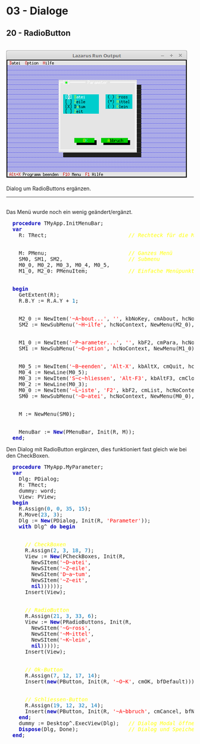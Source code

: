 # 03 - Dialoge
## 20 - RadioButton
<br>
<img src="image.png" alt="Selfhtml"><br><br>
Dialog um RadioButtons ergänzen.<br>
<hr><br>
Das Menü wurde noch ein wenig geändert/ergänzt.<br>
<pre><code=pascal>  <b><font color="0000BB">procedure</font></b> TMyApp.InitMenuBar;
  <b><font color="0000BB">var</font></b>
    R: TRect;                          <i><font color="#FFFF00">// Rechteck für die Menüzeilen-Position.</font></i>
<br>
    M: PMenu;                          <i><font color="#FFFF00">// Ganzes Menü</font></i>
    SM0, SM1, SM2,                     <i><font color="#FFFF00">// Submenu</font></i>
    M0_0, M0_2, M0_3, M0_4, M0_5,
    M1_0, M2_0: PMenuItem;             <i><font color="#FFFF00">// Einfache Menüpunkte</font></i>
<br>
  <b><font color="0000BB">begin</font></b>
    GetExtent(R);
    R.B.Y := R.A.Y + <font color="#0077BB">1</font>;
<br>
    M2_0 := NewItem(<font color="#FF0000">'~A~bout...'</font>, <font color="#FF0000">''</font>, kbNoKey, cmAbout, hcNoContext, <b><font color="0000BB">nil</font></b>);
    SM2 := NewSubMenu(<font color="#FF0000">'~H~ilfe'</font>, hcNoContext, NewMenu(M2_0), <b><font color="0000BB">nil</font></b>);
<br>
    M1_0 := NewItem(<font color="#FF0000">'~P~arameter...'</font>, <font color="#FF0000">''</font>, kbF2, cmPara, hcNoContext, <b><font color="0000BB">nil</font></b>);
    SM1 := NewSubMenu(<font color="#FF0000">'~O~ption'</font>, hcNoContext, NewMenu(M1_0), SM2);
<br>
    M0_5 := NewItem(<font color="#FF0000">'~B~eenden'</font>, <font color="#FF0000">'Alt-X'</font>, kbAltX, cmQuit, hcNoContext, <b><font color="0000BB">nil</font></b>);
    M0_4 := NewLine(M0_5);
    M0_3 := NewItem(<font color="#FF0000">'S~c~hliessen'</font>, <font color="#FF0000">'Alt-F3'</font>, kbAltF3, cmClose, hcNoContext, M0_4);
    M0_2 := NewLine(M0_3);
    M0_0 := NewItem(<font color="#FF0000">'~L~iste'</font>, <font color="#FF0000">'F2'</font>, kbF2, cmList, hcNoContext, M0_2);
    SM0 := NewSubMenu(<font color="#FF0000">'~D~atei'</font>, hcNoContext, NewMenu(M0_0), SM1);
<br>
    M := NewMenu(SM0);
<br>
    MenuBar := <b><font color="0000BB">New</font></b>(PMenuBar, Init(R, M));
  <b><font color="0000BB">end</font></b>;</code></pre>
Den Dialog mit RadioButton ergänzen, dies funktioniert fast gleich wie bei den CheckBoxen.<br>
<pre><code=pascal>  <b><font color="0000BB">procedure</font></b> TMyApp.MyParameter;
  <b><font color="0000BB">var</font></b>
    Dlg: PDialog;
    R: TRect;
    dummy: word;
    View: PView;
  <b><font color="0000BB">begin</font></b>
    R.Assign(<font color="#0077BB">0</font>, <font color="#0077BB">0</font>, <font color="#0077BB">35</font>, <font color="#0077BB">15</font>);
    R.Move(<font color="#0077BB">23</font>, <font color="#0077BB">3</font>);
    Dlg := <b><font color="0000BB">New</font></b>(PDialog, Init(R, <font color="#FF0000">'Parameter'</font>));
    <b><font color="0000BB">with</font></b> Dlg^ <b><font color="0000BB">do</font></b> <b><font color="0000BB">begin</font></b>
<br>
      <i><font color="#FFFF00">// CheckBoxen</font></i>
      R.Assign(<font color="#0077BB">2</font>, <font color="#0077BB">3</font>, <font color="#0077BB">18</font>, <font color="#0077BB">7</font>);
      View := <b><font color="0000BB">New</font></b>(PCheckBoxes, Init(R,
        NewSItem(<font color="#FF0000">'~D~atei'</font>,
        NewSItem(<font color="#FF0000">'~Z~eile'</font>,
        NewSItem(<font color="#FF0000">'D~a~tum'</font>,
        NewSItem(<font color="#FF0000">'~Z~eit'</font>,
        <b><font color="0000BB">nil</font></b>))))));
      Insert(View);
<br>
      <i><font color="#FFFF00">// RadioButton</font></i>
      R.Assign(<font color="#0077BB">21</font>, <font color="#0077BB">3</font>, <font color="#0077BB">33</font>, <font color="#0077BB">6</font>);
      View := <b><font color="0000BB">New</font></b>(PRadioButtons, Init(R,
        NewSItem(<font color="#FF0000">'~G~ross'</font>,
        NewSItem(<font color="#FF0000">'~M~ittel'</font>,
        NewSItem(<font color="#FF0000">'~K~lein'</font>,
        <b><font color="0000BB">nil</font></b>)))));
      Insert(View);
<br>
      <i><font color="#FFFF00">// Ok-Button</font></i>
      R.Assign(<font color="#0077BB">7</font>, <font color="#0077BB">12</font>, <font color="#0077BB">17</font>, <font color="#0077BB">14</font>);
      Insert(<b><font color="0000BB">new</font></b>(PButton, Init(R, <font color="#FF0000">'~O~K'</font>, cmOK, bfDefault)));
<br>
      <i><font color="#FFFF00">// Schliessen-Button</font></i>
      R.Assign(<font color="#0077BB">19</font>, <font color="#0077BB">12</font>, <font color="#0077BB">32</font>, <font color="#0077BB">14</font>);
      Insert(<b><font color="0000BB">new</font></b>(PButton, Init(R, <font color="#FF0000">'~A~bbruch'</font>, cmCancel, bfNormal)));
    <b><font color="0000BB">end</font></b>;
    dummy := Desktop^.ExecView(Dlg);   <i><font color="#FFFF00">// Dialog Modal öffnen.</font></i>
    <b><font color="0000BB">Dispose</font></b>(Dlg, Done);                <i><font color="#FFFF00">// Dialog und Speicher frei geben.</font></i>
  <b><font color="0000BB">end</font></b>;</code></pre>
<br>
